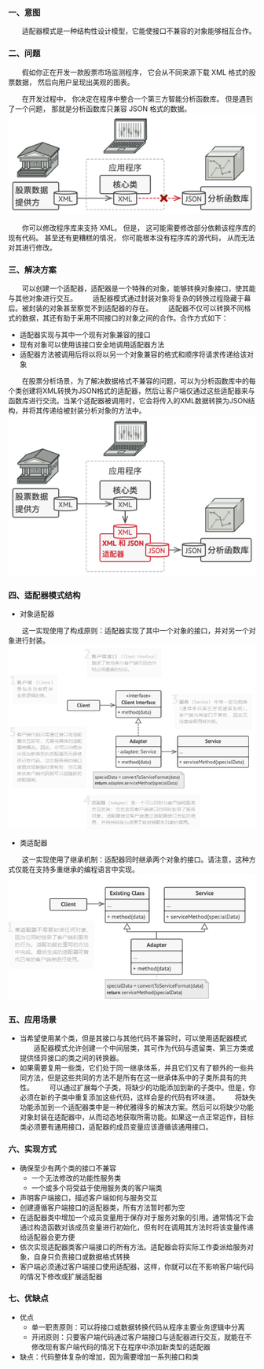 ### 一、意图
&ensp;&ensp;&ensp;&ensp;适配器模式是一种结构性设计模型，它能使接口不兼容的对象能够相互合作。
### 二、问题
&ensp;&ensp;&ensp;&ensp;假如你正在开发一款股票市场监测程序， 它会从不同来源下载 XML 格式的股票数据， 然后向用户呈现出美观的图表。

&ensp;&ensp;&ensp;&ensp;在开发过程中， 你决定在程序中整合一个第三方智能分析函数库。 但是遇到了一个问题， 那就是分析函数库只兼容 JSON 格式的数据。
![alt text](image.png)

&ensp;&ensp;&ensp;&ensp;你可以修改程序库来支持 XML。 但是， 这可能需要修改部分依赖该程序库的现有代码。 甚至还有更糟糕的情况， 你可能根本没有程序库的源代码， 从而无法对其进行修改。

### 三、解决方案
&ensp;&ensp;&ensp;&ensp;可以创建一个适配器，适配器是一个特殊的对象，能够转换对象接口，使其能与其他对象进行交互。
&ensp;&ensp;&ensp;&ensp;适配器模式通过封装对象将复杂的转换过程隐藏于幕后。被封装的对象甚至察觉不到适配器的存在。
&ensp;&ensp;&ensp;&ensp;适配器不仅可以转换不同格式的数据，其还有助于采用不同接口的对象之间的合作。合作方式如下：

- 适配器实现与其中一个现有对象兼容的接口
- 现有对象可以使用该接口安全地调用适配器方法
- 适配器方法被调用后将以将以另一个对象兼容的格式和顺序将请求传递给该对象

&ensp;&ensp;&ensp;&ensp;在股票分析场景，为了解决数据格式不兼容的问题，可以为分析函数库中的每个类创建将XML转换为JSON格式的适配器，然后让客户端仅通过这些适配器来与函数库进行交流。当某个适配器被调用时，它会将传入的XML数据转换为JSON结构，并将其传递给被封装分析对象的方法中。
![alt text](image-1.png)
### 四、适配器模式结构
- 对象适配器

&ensp;&ensp;&ensp;&ensp;这一实现使用了构成原则：适配器实现了其中一个对象的接口，并对另一个对象进行封装。
![alt text](image-3.png)

- 类适配器

&ensp;&ensp;&ensp;&ensp;这一实现使用了继承机制：适配器同时继承两个对象的接口。请注意，这种方式仅能在支持多重继承的编程语言中实现。
![alt text](image-4.png)
### 五、应用场景
- 当希望使用某个类，但是其接口与其他代码不兼容时，可以使用适配器模式
&ensp;&ensp;&ensp;&ensp;适配器模式允许创建一个中间层类，其可作为代码与遗留类、第三方类或提供怪异接口的类之间的转换器。
- 如果需要复用一些类，它们处于同一继承体系，并且它们又有了额外的一些共同方法，但是这些共同的方法不是所有在这一继承体系中的子类所具有的共性。
&ensp;&ensp;&ensp;&ensp;可以通过扩展每个子类，将缺少的功能添加到新的子类中。但是，你必须在新的子类中重复添加这些代码，这样会是的代码有坏味道。
&ensp;&ensp;&ensp;&ensp;将缺失功能添加到一个适配器类中是一种优雅得多的解决方案。然后可以将缺少功能对象封装在适配器中，从而动态地获取所需功能。如果这一点正常运作，目标类必须要有通用接口，适配器的成员变量应该遵循该通用接口。
### 六、实现方式
- 确保至少有两个类的接口不兼容
  - 一个无法修改的功能性服务类
  - 一个或多个将受益于使用服务类的客户端类
- 声明客户端接口，描述客户端如何与服务交互
- 创建遵循客户端接口的适配器类，所有方法暂时都为空
- 在适配器类中增加一个成员变量用于保存对于服务对象的引用。通常情况下会通过构造函数对该成员变量进行初始化，但有时在调用其方法时将该变量传递给适配器会更方便
- 依次实现适配器类客户端接口的所有方法。适配器会将实际工作委派给服务对象，自身只负责接口或数据格式转换
- 客户端必须通过客户端接口使用适配器，这样，你就可以在不影响客户端代码的情况下修改或扩展适配器
### 七、优缺点
- 优点
  - 单一职责原则：可以将接口或数据转换代码从程序主要业务逻辑中分离
  - 开闭原则：只要客户端代码通过客户端接口与适配器进行交互，就能在不修改现有客户端代码的情况下在程序中添加新类型的适配器
- 缺点：代码整体复杂的增加，因为需要增加一系列接口和类